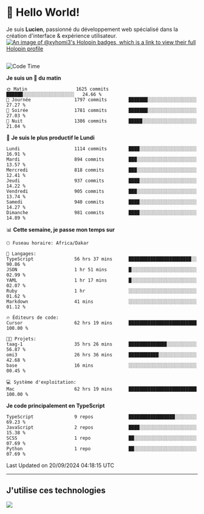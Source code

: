 # 👋 Hello World!

Je suis **Lucien**, passionné du développement web spécialisé dans la création d'interface & expérience utilisateur.
[![An image of @xyhomi3's Holopin badges, which is a link to view their full Holopin profile](https://holopin.me/xyhomi3)](https://holopin.io/@xyhomi3)

##

<!--START_SECTION:waka-->
![Code Time](http://img.shields.io/badge/Code%20Time-2%2C097%20hrs%2030%20mins-blue)

**Je suis un 🐤 du matin** 

```text
🌞 Matin                  1625 commits        ██████░░░░░░░░░░░░░░░░░░░   24.66 % 
🌆 Journée                1797 commits        ███████░░░░░░░░░░░░░░░░░░   27.27 % 
🌃 Soirée                 1781 commits        ███████░░░░░░░░░░░░░░░░░░   27.03 % 
🌙 Nuit                   1386 commits        █████░░░░░░░░░░░░░░░░░░░░   21.04 % 
```
📅 **Je suis le plus productif le Lundi** 

```text
Lundi                    1114 commits        ████░░░░░░░░░░░░░░░░░░░░░   16.91 % 
Mardi                    894 commits         ███░░░░░░░░░░░░░░░░░░░░░░   13.57 % 
Mercredi                 818 commits         ███░░░░░░░░░░░░░░░░░░░░░░   12.41 % 
Jeudi                    937 commits         ████░░░░░░░░░░░░░░░░░░░░░   14.22 % 
Vendredi                 905 commits         ███░░░░░░░░░░░░░░░░░░░░░░   13.74 % 
Samedi                   940 commits         ████░░░░░░░░░░░░░░░░░░░░░   14.27 % 
Dimanche                 981 commits         ████░░░░░░░░░░░░░░░░░░░░░   14.89 % 
```


📊 **Cette semaine, je passe mon temps sur** 

```text
🕑︎ Fuseau horaire: Africa/Dakar

💬 Langages: 
TypeScript               56 hrs 37 mins      ███████████████████████░░   90.86 % 
JSON                     1 hr 51 mins        █░░░░░░░░░░░░░░░░░░░░░░░░   02.99 % 
YAML                     1 hr 17 mins        █░░░░░░░░░░░░░░░░░░░░░░░░   02.07 % 
Ruby                     1 hr                ░░░░░░░░░░░░░░░░░░░░░░░░░   01.62 % 
Markdown                 41 mins             ░░░░░░░░░░░░░░░░░░░░░░░░░   01.12 % 

🔥 Éditeurs de code: 
Cursor                   62 hrs 19 mins      █████████████████████████   100.00 % 

🐱‍💻 Projets: 
taag-1                   35 hrs 26 mins      ██████████████░░░░░░░░░░░   56.87 % 
omi3                     26 hrs 36 mins      ███████████░░░░░░░░░░░░░░   42.68 % 
base                     16 mins             ░░░░░░░░░░░░░░░░░░░░░░░░░   00.45 % 

💻 Système d'exploitation: 
Mac                      62 hrs 19 mins      █████████████████████████   100.00 % 
```

**Je code principalement en TypeScript** 

```text
TypeScript               9 repos             █████████████████░░░░░░░░   69.23 % 
JavaScript               2 repos             ████░░░░░░░░░░░░░░░░░░░░░   15.38 % 
SCSS                     1 repo              ██░░░░░░░░░░░░░░░░░░░░░░░   07.69 % 
Python                   1 repo              ██░░░░░░░░░░░░░░░░░░░░░░░   07.69 % 
```




 Last Updated on 20/09/2024 04:18:15 UTC
<!--END_SECTION:waka-->
---

## J'utilise ces technologies

<p align="left">
  <a href="https://skillicons.dev">
    <img src="https://skillicons.dev/icons?i=ts,js,md,scss,tailwind,react,docker,express,astro,vite,nextjs,vercel,figma,ableton" />
  </a>
</p>

